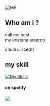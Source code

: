 ![ME](https://cdn.discordapp.com/attachments/684661567987384350/1276433546730274889/image.png?ex=66c982e0&is=66c83160&hm=21da4c7baa266fd3d18740fd4c95e9eb052ac492cf61b5b790cdc0337defc865&)
## Who am i ?
call me best
<br>
my kristana areerob

chula u. (cedt)

## my skill
[![My Skills](https://skillicons.dev/icons?i=pr,ps,ae&perline=3)](https://skillicons.dev)

#### on spotify
<p>
<a href="https://spotify-github-profile.kittinanx.com/api/view.svg?uid=bezxmhvbkujq5nok6p46zxdsk&redirect=true">
<img src="https://spotify-github-profile.kittinanx.com/api/view.svg?uid=bezxmhvbkujq5nok6p46zxdsk&cover_image=false&theme=default&show_offline=false&interchange=false&bar_color=53b14f&bar_color_cover=false)"/>
</a>
</p>

